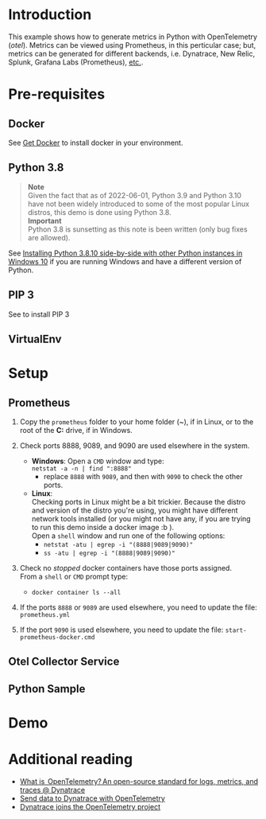 # Introduction

This example shows how to generate metrics in Python with OpenTelemetry (_otel_).
Metrics can be viewed using Prometheus, in this perticular case; but, metrics
can be generated for different backends, i.e. Dynatrace, New Relic, Splunk,
Grafana Labs (Prometheus), [etc.](https://opentelemetry.io/vendors/).

# Pre-requisites

## Docker

See [Get Docker](https://docs.docker.com/get-docker/) to install docker in your environment.

## Python 3.8

> **Note**  
Given the fact that as of 2022-06-01, Python 3.9 and Python 3.10 have not been widely introduced to some of the most popular Linux distros, this demo is done using Python 3.8.  
**Important**  
Python 3.8 is sunsetting as this note is been written (only bug fixes are allowed).

See [Installing Python 3.8.10 side-by-side with other Python instances in Windows 10](python38-SxS-in-windows.md) if you are running Windows and have a different version of Python.

## PIP 3

See []() to install PIP 3

## VirtualEnv



# Setup

## Prometheus

1. Copy the `prometheus` folder to your home folder (~), if in Linux, or to the root of the **C:** drive, if in Windows.

1. Check ports 8888, 9089, and 9090 are used elsewhere in the system.
    - **Windows**: Open a `CMD` window and type:  
  `netstat -a -n | find ":8888"`
      - replace `8888` with `9089`, and then with `9090` to check the other ports.
    - **Linux**:  
    Checking ports in Linux might be a bit trickier. Because the distro and version of the distro you're using, you might have different network tools installed (or you might not have any, if you are trying to run this demo inside a docker image :b ).  
    Open a `shell` window and run one of the following options:
      - `netstat -atu | egrep -i "(8888|9089|9090)"`
      - `ss -atu | egrep -i "(8888|9089|9090)"`

1. Check no *stopped* docker containers have those ports assigned.  
From a `shell` or `CMD` prompt type:
    - `docker container ls --all`

1. If the ports `8888` or `9089` are used elsewhere, you need to update the file: `prometheus.yml`

1. If the port `9090` is used elsewhere, you need to update the file: `start-prometheus-docker.cmd`


## Otel Collector Service

## Python Sample

# Demo

# Additional reading

- [What is  OpenTelemetry? An open-source standard for logs, metrics, and traces @ Dynatrace](https://www.dynatrace.com/news/blog/what-is-opentelemetry-2/)
- [Send data to Dynatrace with OpenTelemetry](https://www.dynatrace.com/support/help/extend-dynatrace/opentelemetry)
- [Dynatrace joins the OpenTelemetry project](https://www.dynatrace.com/news/blog/dynatrace-joins-the-opentelemetry-project/)